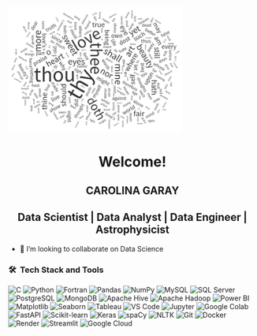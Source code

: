 <!-- NUBE -->
<picture> 
  <img alt="Data" src="soneto_shakespeare.jpeg" width="70%" > 
</picture>

<h1 align="center"> Welcome! </h1> 

<h2 align="center">
CAROLINA GARAY
</h2>

<h2 align="center">
Data Scientist | Data Analyst | Data Engineer | Astrophysicist
</h2>

- 👯 I’m looking to collaborate on Data Science

### 🛠 &nbsp;Tech Stack and Tools
![C](https://img.shields.io/badge/C-00599C?style=flat&labelColor=00599C&logoColor=white)
 ![Python](https://img.shields.io/badge/-Python-3776AB?style=flat&logo=python&logoColor=white)
 ![Fortran](https://img.shields.io/badge/-Fortran-734F96?style=flat) 
 ![Pandas](https://img.shields.io/badge/-Pandas-150458?style=flat&logo=pandas&logoColor=white)
  ![NumPy](https://img.shields.io/badge/-NumPy-013243?style=flat&logo=numpy&logoColor=white)
  ![MySQL](https://img.shields.io/badge/-MySQL-4479A1?style=flat&logo=mysql&logoColor=white)
  ![SQL Server](https://img.shields.io/badge/Microsoft%20SQL%20Server-05122A?style=flat&logo=microsoft%20sql%20server)
![PostgreSQL](https://img.shields.io/badge/-PostgreSQL-336791?style=flat&logo=postgresql&logoColor=white)
 ![MongoDB](https://img.shields.io/badge/-MongoDB-47A248?style=flat&logo=mongodb&logoColor=white)
  ![Apache Hive](https://img.shields.io/badge/-Apache%20Hive-FDEE21?style=flat&logo=apache-hive&logoColor=black)
  ![Apache Hadoop](https://img.shields.io/badge/-Apache%20Hadoop-66CCFF?style=flat&logo=apache-hadoop&logoColor=black)
  ![Power BI](https://img.shields.io/badge/-Power%20BI-F2C811?style=flat&logo=power-bi&logoColor=black)
 ![Matplotlib](https://img.shields.io/badge/-Matplotlib-11557C?style=flat)
 ![Seaborn](https://img.shields.io/badge/-Seaborn-4C8CBF?style=flat&logo=python&logoColor=white)
  ![Tableau](https://img.shields.io/badge/-Tableau-05122A?style=flat&logo=tableau)
  ![VS Code](https://img.shields.io/badge/-VS%20Code-007ACC?style=flat&logo=visual-studio-code&logoColor=white)
  ![Jupyter](https://img.shields.io/badge/-Jupyter-F37626?style=flat&logo=jupyter&logoColor=white)
 ![Google Colab](https://img.shields.io/badge/-Google%20Colab-F9AB00?style=flat&logo=google-colab&logoColor=white)
 ![FastAPI](https://img.shields.io/badge/-FastAPI-009688?style=flat&logo=fastapi&logoColor=white)
 ![Scikit-learn](https://img.shields.io/badge/-Scikit%20Learn-F7931E?style=flat&logo=scikit-learn&logoColor=white)
 ![Keras](https://img.shields.io/badge/-Keras-D00000?style=flat&logo=keras&logoColor=white)
  ![spaCy](https://img.shields.io/badge/-spaCy-05122A?style=flat&logo=spacy)
  ![NLTK](https://img.shields.io/badge/-NLTK-85EA2D?style=flat&logoColor=black)
  ![Git](https://img.shields.io/badge/-Git-F05032?style=flat&logo=git&logoColor=white)
 ![Docker](https://img.shields.io/badge/-Docker-2496ED?style=flat&logo=docker&logoColor=white)
  ![Render](https://img.shields.io/badge/-Render-46E3B7?style=flat&logo=render&logoColor=white)
  ![Streamlit](https://img.shields.io/badge/-Streamlit-FF4B4B?style=flat&logo=streamlit&logoColor=white)
  ![Google Cloud](https://img.shields.io/badge/Google%20Cloud-4285F4?style=flat&logo=google-cloud&logoColor=white)

  

